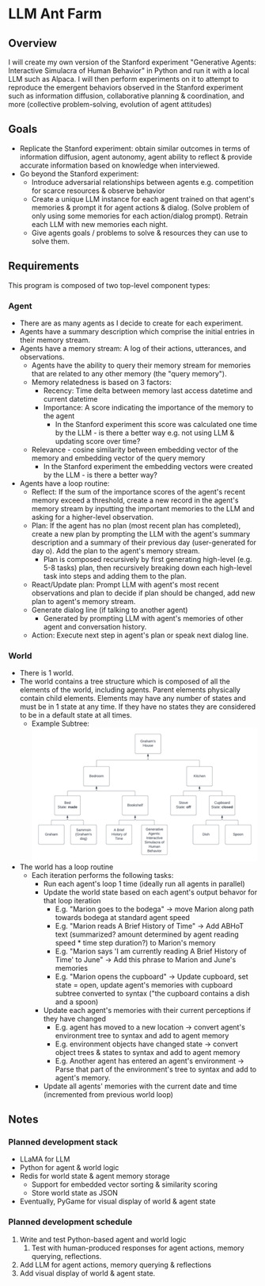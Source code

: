 # LLM Ant Farm
## Overview
I will create my own version of the Stanford experiment "Generative Agents: Interactive Simulacra of Human Behavior" in Python and run it with a local LLM such as Alpaca. I will then perform experiments on it to attempt to reproduce the emergent behaviors observed in the Stanford experiment such as information diffusion, collaborative planning & coordination, and more (collective problem-solving, evolution of agent attitudes)

## Goals
- Replicate the Stanford experiment: obtain similar outcomes in terms of information diffusion, agent autonomy, agent ability to reflect & provide accurate information based on knowledge when interviewed.
- Go beyond the Stanford experiment:
    - Introduce adversarial relationships between agents e.g. competition for scarce resources & observe behavior
    - Create a unique LLM instance for each agent trained on that agent's memories & prompt it for agent actions & dialog. (Solve problem of only using some memories for each action/dialog prompt). Retrain each LLM with new memories each night.
    - Give agents goals / problems to solve & resources they can use to solve them.

## Requirements
This program is composed of two top-level component types:

### Agent
- There are as many agents as I decide to create for each experiment.
- Agents have a summary description which comprise the initial entries in their memory stream.
- Agents have a memory stream: A log of their actions, utterances, and observations.
    - Agents have the ability to query their memory stream for memories that are related to any other memory (the "query memory").
    - Memory relatedness is based on 3 factors:
        - Recency: Time delta between memory last access datetime and current datetime
        - Importance: A score indicating the importance of the memory to the agent
            - In the Stanford experiment this score was calculated one time by the LLM - is there a better way e.g. not using LLM & updating score over time?
	- Relevance - cosine similarity between embedding vector of the memory and embedding vector of the query memory
	    - In the Stanford experiment the embedding vectors were created by the LLM - is there a better way?
- Agents have a loop routine:
    - Reflect: If the sum of the importance scores of the agent's recent memory exceed a threshold, create a new record in the agent's memory stream by inputting the important memories to the LLM and asking for a higher-level observation.
    - Plan: If the agent has no plan (most recent plan has completed), create a new plan by prompting the LLM with the agent's summary description and a summary of their previous day (user-generated for day o). Add the plan to the agent's memory stream.
         - Plan is composed recursively by first generating high-level (e.g. 5-8 tasks) plan, then recursively breaking down each high-level task into steps and adding them to the plan.
    - React/Update plan: Prompt LLM with agent's most recent observations and plan to decide if plan should be changed, add new plan to agent's memory stream.
    - Generate dialog line (if talking to another agent)
        - Generated by prompting LLM with agent's memories of other agent and conversation history.
    - Action: Execute next step in agent's plan or speak next dialog line.


### World
- There is 1 world.
- The world contains a tree structure which is composed of all the elements of the world, including agents. Parent elements physically contain child elements. Elements may have any number of states and must be in 1 state at any time. If they have no states they are considered to be in a default state at all times.
    - Example Subtree: ![world subtree](world-subtree.png)               
- The world has a loop routine
    - Each iteration performs the following tasks:
        - Run each agent's loop 1 time (ideally run all agents in parallel)
        - Update the world state based on each agent's output behavor for that loop iteration
            - E.g. "Marion goes to the bodega" -> move Marion along path towards bodega at standard agent speed
            - E.g. "Marion reads A Brief History of Time" -> Add ABHoT text (summarized? amount determined by agent reading speed * time step duration?) to Marion's memory
            - E.g. "Marion says 'I am currently reading A Brief History of Time' to June" -> Add this phrase to Marion and June's memories
            - E.g. "Marion opens the cupboard" -> Update cupboard, set state = open, update agent's memories with cupboard subtree converted to syntax ("the cupboard contains a dish and a spoon)
        - Update each agent's memories with their current perceptions if they have changed
            - E.g. agent has moved to a new location -> convert agent's environment tree to syntax and add to agent memory
            - E.g. environment objects have changed state -> convert object trees & states to syntax and add to agent memory
            - E.g. Another agent has entered an agent's environment -> Parse that part of the environment's tree to syntax and add to agent's memory.
        - Update all agents' memories with the current date and time (incremented from previous world loop)
        
## Notes
### Planned development stack
- LLaMA for LLM 
- Python for agent & world logic
- Redis for world state & agent memory storage
    - Support for embedded vector sorting & similarity scoring
    - Store world state as JSON
- Eventually, PyGame for visual display of world & agent state

### Planned development schedule
1. Write and test Python-based agent and world logic
    1. Test with human-produced responses for agent actions, memory querying, reflections.
1. Add LLM for agent actions, memory querying & reflections
1. Add visual display of world & agent state.
